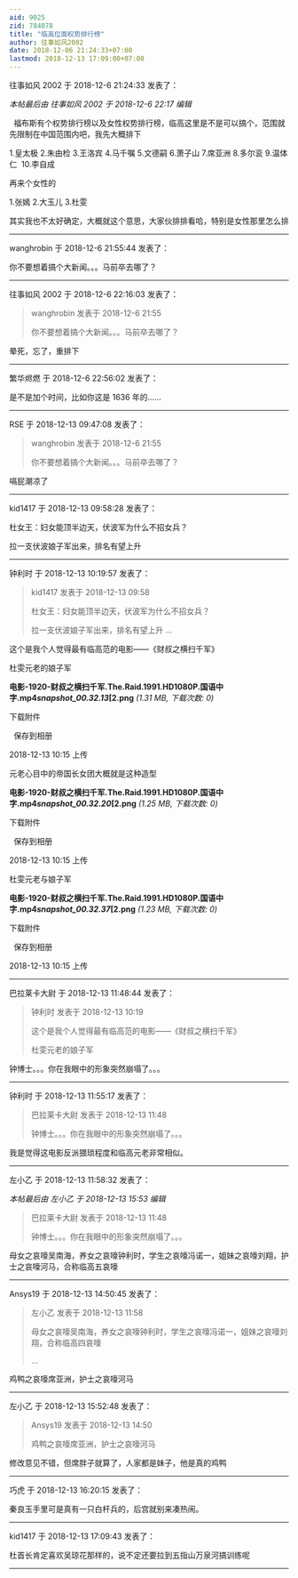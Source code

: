 ```yaml
---
aid: 9025
zid: 784078
title: "临高位面权势排行榜"
author: 往事如风2002
date: 2018-12-06 21:24:33+07:00
lastmod: 2018-12-13 17:09:00+07:00
---
```


往事如风 2002 于 2018-12-6 21:24:33 发表了：

_本帖最后由 往事如风 2002 于 2018-12-6 22:17 编辑_

&nbsp;&nbsp;福布斯有个权势排行榜以及女性权势排行榜，临高这里是不是可以搞个，范围就先限制在中国范围内吧，我先大概排下

1.皇太极 2.朱由检 3.王洛宾 4.马千嘱 5.文德嗣 6.萧子山 7.席亚洲 8.多尔衮 9.温体仁&nbsp;&nbsp;10.李自成

再来个女性的

1.张嫣 2.大玉儿 3.杜雯&nbsp;&nbsp;

其实我也不太好确定，大概就这个意思，大家伙排排看哈，特别是女性那里怎么排

---

wanghrobin 于 2018-12-6 21:55:44 发表了：

你不要想着搞个大新闻。。。马前卒去哪了？

---

往事如风 2002 于 2018-12-6 22:16:03 发表了：

> wanghrobin 发表于 2018-12-6 21:55
>
> 你不要想着搞个大新闻。。。马前卒去哪了？

晕死，忘了，重排下

---

繁华烬燃 于 2018-12-6 22:56:02 发表了：

是不是加个时间，比如你这是 1636 年的……

---

RSE 于 2018-12-13 09:47:08 发表了：

> wanghrobin 发表于 2018-12-6 21:55
>
> 你不要想着搞个大新闻。。。马前卒去哪了？

嗝屁潮凉了

---

kid1417 于 2018-12-13 09:58:28 发表了：

杜女王：妇女能顶半边天，伏波军为什么不招女兵？

拉一支伏波娘子军出来，排名有望上升

---

钟利时 于 2018-12-13 10:19:57 发表了：

> kid1417 发表于 2018-12-13 09:58
>
> 杜女王：妇女能顶半边天，伏波军为什么不招女兵？
>
> 拉一支伏波娘子军出来，排名有望上升 ...

这个是我个人觉得最有临高范的电影——《财叔之横扫千军》

杜雯元老的娘子军

**电影-1920-财叔之横扫千军.The.Raid.1991.HD1080P.国语中字.mp4*snapshot_00.32.13*[2.png** _(1.31 MB, 下载次数: 0)_

下载附件

&nbsp;
保存到相册

2018-12-13 10:15 上传

元老心目中的帝国长女团大概就是这种造型

**电影-1920-财叔之横扫千军.The.Raid.1991.HD1080P.国语中字.mp4*snapshot_00.32.20*[2.png** _(1.25 MB, 下载次数: 0)_

下载附件

&nbsp;
保存到相册

2018-12-13 10:15 上传

杜雯元老与娘子军

**电影-1920-财叔之横扫千军.The.Raid.1991.HD1080P.国语中字.mp4*snapshot_00.32.37*[2.png** _(1.23 MB, 下载次数: 0)_

下载附件

&nbsp;
保存到相册

2018-12-13 10:15 上传

---

巴拉莱卡大尉 于 2018-12-13 11:48:44 发表了：

> 钟利时 发表于 2018-12-13 10:19
>
> 这个是我个人觉得最有临高范的电影——《财叔之横扫千军》
>
> 杜雯元老的娘子军

钟博士。。。你在我眼中的形象突然崩塌了。。。

---

钟利时 于 2018-12-13 11:55:17 发表了：

> 巴拉莱卡大尉 发表于 2018-12-13 11:48
>
> 钟博士。。。你在我眼中的形象突然崩塌了。。。

我是觉得这电影反派猥琐程度和临高元老非常相似。

---

左小乙 于 2018-12-13 11:58:32 发表了：

_本帖最后由 左小乙 于 2018-12-13 15:53 编辑_

> 巴拉莱卡大尉 发表于 2018-12-13 11:48
>
> 钟博士。。。你在我眼中的形象突然崩塌了。。。

母女之哀嚎吴南海，养女之哀嚎钟利时，学生之哀嚎冯诺一，姐妹之哀嚎刘翔，护士之哀嚎河马，合称临高五哀嚎

---

Ansys19 于 2018-12-13 14:50:45 发表了：

> 左小乙 发表于 2018-12-13 11:58
>
> 母女之哀嚎吴南海，养女之哀嚎钟利时，学生之哀嚎冯诺一，姐妹之哀嚎刘翔，合称临高四哀嚎
>
> ...

鸡鸭之哀嚎席亚洲，护士之哀嚎河马

---

左小乙 于 2018-12-13 15:52:48 发表了：

> Ansys19 发表于 2018-12-13 14:50
>
> 鸡鸭之哀嚎席亚洲，护士之哀嚎河马

修改意见不错，但席胖子就算了，人家都是妹子，他是真的鸡鸭

---

巧虎 于 2018-12-13 16:20:15 发表了：

秦良玉手里可是真有一只白杆兵的，后宫就别来凑热闹。

---

kid1417 于 2018-12-13 17:09:43 发表了：

杜首长肯定喜欢吴琼花那样的，说不定还要拉到五指山万泉河搞训练呢

---
